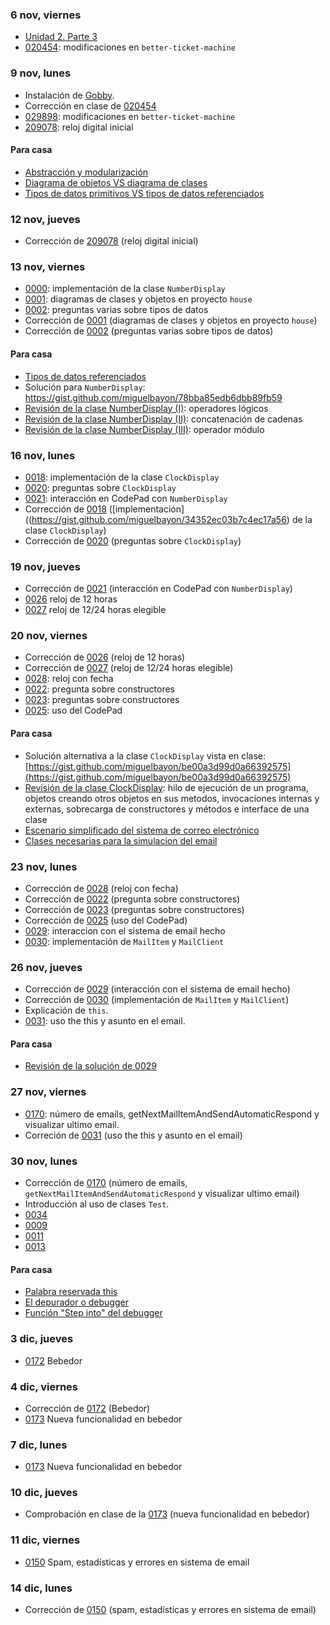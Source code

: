 ### 6 nov, viernes
* [Unidad 2. Parte 3](https://docs.google.com/presentation/d/1mEKb91_joya0wWqZQ9DkMJH_eSo5aHf2VHSifykKowU/edit?usp=sharing)
* [020454](actividades/020454.md): modificaciones en `better-ticket-machine`


### 9 nov, lunes
* Instalación de [Gobby](https://gobby.github.io/).
* Corrección en clase de [020454](actividades/020454.md)
* [029898](actividades/029898.md): modificaciones en `better-ticket-machine`
* [209078](actividades/209078.md): reloj digital inicial

#### Para casa
* [Abstracción y modularización](http://youtu.be/Xml9__jfC98)
* [Diagrama de objetos VS diagrama de clases](http://youtu.be/C6FM6SeBLXY)
* [Tipos de datos primitivos VS tipos de datos referenciados](http://youtu.be/ukNV9hwJNhY)


### 12 nov, jueves
* Corrección de [209078](actividades/209078.md) (reloj digital inicial)


### 13 nov, viernes
* [0000](actividades/0000.md): implementación de la clase `NumberDisplay`
* [0001](actividades/0001.md): diagramas de clases y objetos en proyecto `house`
* [0002](actividades/0002.md): preguntas varias sobre tipos de datos
* Corrección de [0001](actividades/0001.md) (diagramas de clases y objetos en proyecto `house`)
* Corrección de [0002](actividades/0002.md) (preguntas varias sobre tipos de datos)


#### Para casa
* [Tipos de datos referenciados](documentacion/tiposDeDatosPrimitivos.md)
* Solución para `NumberDisplay`: https://gist.github.com/miguelbayon/78bba85edb6dbb89fb59
* [Revisión de la clase NumberDisplay (I)](http://youtu.be/9BcK7nrjYMA): operadores lógicos
* [Revisión de la clase NumberDisplay (II)](http://youtu.be/67Bq7dhgdFI): concatenación de cadenas
* [Revisión de la clase NumberDisplay (III)](http://youtu.be/STqnDJgP4bI): operador módulo


### 16 nov, lunes
* [0018](actividades/0018.md): implementación de la clase `ClockDisplay`
* [0020](actividades/0020.md): preguntas sobre `ClockDisplay`
* [0021](actividades/0021.md): interacción en CodePad con `NumberDisplay`
* Corrección de [0018](actividades/0018.md) ([implementación]((https://gist.github.com/miguelbayon/34352ec03b7c4ec17a56) de la clase `ClockDisplay`) 
* Corrección de [0020](actividades/0020.md) (preguntas sobre `ClockDisplay`)

### 19 nov, jueves
* Corrección de [0021](actividades/0021.md) (interacción en CodePad con `NumberDisplay`)
* [0026](actividades/0026.md) reloj de 12 horas
* [0027](actividades/0027.md) reloj de 12/24 horas elegible


### 20 nov, viernes
* Corrección de [0026](actividades/0026.md) (reloj de 12 horas)
* Corrección de [0027](actividades/0026.md) (reloj de 12/24 horas elegible)
* [0028](https://github.com/miguelbayon/pro015/blob/master/actividades/0028.md): reloj con fecha
* [0022](https://github.com/miguelbayon/pro015/blob/master/actividades/0022.md): pregunta sobre constructores
* [0023](https://github.com/miguelbayon/pro015/blob/master/actividades/0023.md): preguntas sobre constructores
* [0025](https://github.com/miguelbayon/pro015/blob/master/actividades/0025.md): uso del CodePad

#### Para casa
* Solución alternativa a la clase `ClockDisplay` vista en clase: [https://gist.github.com/miguelbayon/be00a3d99d0a66392575](https://gist.github.com/miguelbayon/be00a3d99d0a66392575)
* [Revisión de la clase ClockDisplay](http://youtu.be/9xnWk7KdWEQ): hilo de ejecución de un programa, objetos  creando otros objetos en sus metodos, invocaciones internas y externas, sobrecarga de constructores y métodos e interface de una clase
* [Escenario simplificado del sistema de correo electrónico](http://youtu.be/2TZxZqEQnTc)
* [Clases necesarias para la simulacion del email](http://youtu.be/Yq1AXheoDwQ)

### 23 nov, lunes
* Corrección de [0028](https://github.com/miguelbayon/pro015/blob/master/actividades/0028.md) (reloj con fecha)
* Corrección de [0022](https://github.com/miguelbayon/pro015/blob/master/actividades/0022.md) (pregunta sobre constructores)
* Corrección de [0023](https://github.com/miguelbayon/pro015/blob/master/actividades/0023.md) (preguntas sobre constructores)
* Corrección de [0025](https://github.com/miguelbayon/pro015/blob/master/actividades/0025.md) (uso del CodePad)
* [0029](https://github.com/miguelbayon/pro015/blob/master/actividades/0029.md): interaccion con el sistema de email hecho
* [0030](https://github.com/miguelbayon/pro015/blob/master/actividades/0030.md): implementación de `MailItem` y `MailClient`


### 26 nov, jueves
* Corrección de [0029](https://github.com/miguelbayon/pro015/blob/master/actividades/0029.md) (interacción con el sistema de email hecho)
* Corrección de [0030](https://github.com/miguelbayon/pro015/blob/master/actividades/0030.md) (implementación de `MailItem` y `MailClient`)
* Explicación de `this`.
* [0031](https://github.com/miguelbayon/pro015/blob/master/actividades/0031.md): uso the this y asunto en el email.

#### Para casa
* [Revisión de la solución de 0029](http://youtu.be/U3mMTjcbojA)


### 27 nov, viernes
* [0170](https://github.com/miguelbayon/pro015/blob/master/actividades/0170.md): número de emails, getNextMailItemAndSendAutomaticRespond y visualizar ultimo email.
* Correción de [0031](https://github.com/miguelbayon/pro015/blob/master/actividades/0031.md) (uso the this y asunto en el email)


### 30 nov, lunes
* Corrección de [0170](https://github.com/miguelbayon/pro015/blob/master/actividades/0170.md) (número de emails, `getNextMailItemAndSendAutomaticRespond` y visualizar ultimo email)
* Introducción al uso de clases `Test`.
* [0034](https://github.com/miguelbayon/pro015/blob/master/actividades/0034.md)
* [0009](https://github.com/miguelbayon/pro015/blob/master/actividades/0009.md)
* [0011](https://github.com/miguelbayon/pro015/blob/master/actividades/0011.md)
* [0013](https://github.com/miguelbayon/pro015/blob/master/actividades/0013.md)

#### Para casa
* [Palabra reservada this](http://youtu.be/JkR4IXaSCc8)
* [El depurador o debugger](http://youtu.be/Qg9uFcoaV4I)
* [Función "Step into" del debugger](http://youtu.be/tjvz2UxBJzk)

### 3 dic, jueves
* [0172](https://github.com/miguelbayon/pro015/blob/master/actividades/0172.md) Bebedor


### 4 dic, viernes
* Corrección de [0172](https://github.com/miguelbayon/pro015/blob/master/actividades/0172.md) (Bebedor)
* [0173](https://github.com/miguelbayon/pro015/blob/master/actividades/0173.md) Nueva funcionalidad en bebedor


### 7 dic, lunes
* [0173](https://github.com/miguelbayon/pro015/blob/master/actividades/0173.md) Nueva funcionalidad en bebedor


### 10 dic, jueves
* Comprobación en clase de la [0173](https://github.com/miguelbayon/pro015/blob/master/actividades/0173.md) (nueva funcionalidad en bebedor)


### 11 dic, viernes
* [0150](https://github.com/miguelbayon/pro015/blob/master/actividades/0150.md) Spam, estadísticas y errores en sistema de email


### 14 dic, lunes
* Corrección de  [0150](https://github.com/miguelbayon/pro015/blob/master/actividades/0150.md) (spam, estadísticas y errores en sistema de email)


